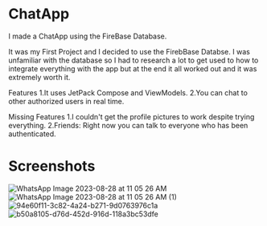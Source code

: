# ChatApp
I made a ChatApp using the FireBase Database.

It was my First Project and I decided to use the FirebBase Databse. I was unfamiliar with the database so I had to research a lot to get used to how to integrate everything with the app but at the end it all worked out and it was extremely worth it.

Features 1.It uses JetPack Compose and ViewModels. 2.You can chat to other authorized users in real time.

Missing Features 1.I couldn't get the profile pictures to work despite trying everything. 2.Friends: Right now you can talk to everyone who has been authenticated.

# Screenshots
![WhatsApp Image 2023-08-28 at 11 05 26 AM](https://github.com/hba777/ChatApp/assets/117719500/eaf9324e-c9d2-4a2e-b652-03a8cde50eb6)
![WhatsApp Image 2023-08-28 at 11 05 26 AM (1)](https://github.com/hba777/ChatApp/assets/117719500/b435be17-85a8-4de6-a453-8e28789f388d)
![94e60f11-3c82-4a24-b271-9d0763976c1a](https://github.com/hba777/ChatApp/assets/117719500/a00e4eea-8ab5-4296-baf8-fcb23316aef3)
![b50a8105-d76d-452d-916d-118a3bc53dfe](https://github.com/hba777/ChatApp/assets/117719500/3683c760-86c9-4480-b483-75673a307f2b)
